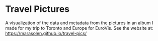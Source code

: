 # Travel Pictures
A visualization of the data and metadata from the pictures in an album I made for my trip to Toronto and Europe for EuroVis. See the website at: https://marasolen.github.io/travel-pics/

